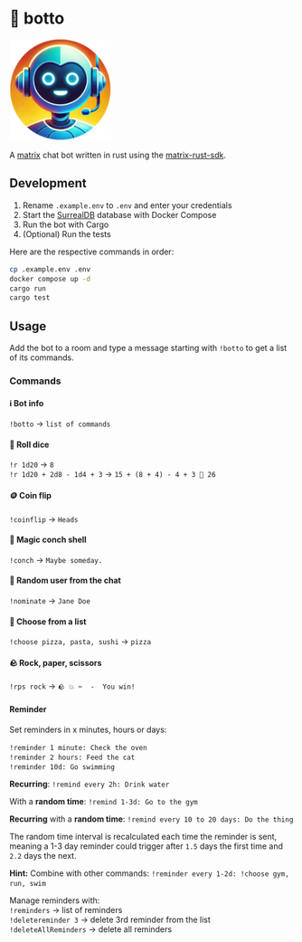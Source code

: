 # 🤖 botto

<img alt="chat bot's avatar image showing a robots shiny metal face" src="avatar-circle.png" width="180px"/>

A [matrix](https://matrix.org) chat bot written in rust using the [matrix-rust-sdk](https://github.com/matrix-org/matrix-rust-sdk).

## Development

1. Rename `.example.env` to `.env` and enter your credentials
2. Start the [SurrealDB](https://surrealdb.com) database with Docker Compose
3. Run the bot with Cargo
4. (Optional) Run the tests

Here are the respective commands in order:

```bash
cp .example.env .env
docker compose up -d
cargo run
cargo test
```

## Usage

Add the bot to a room and type a message starting with `!botto` to get a list of its commands.

### Commands

#### ℹ️ Bot info

`!botto` -> `list of commands`

#### 🎲 Roll dice

`!r 1d20` -> `8`  
`!r 1d20 + 2d8 - 1d4 + 3` -> `15 + (8 + 4) - 4 + 3 🟰 26`

#### 🪙 Coin flip

`!coinflip` -> `Heads`

#### 🐚 Magic conch shell

`!conch` -> `Maybe someday.`

#### 👤 Random user from the chat

`!nominate` -> `Jane Doe`

#### 🔘 Choose from a list

`!choose pizza, pasta, sushi` -> `pizza`

#### 🪨 Rock, paper, scissors

`!rps rock` -> `🪨 💥 ✂️  -  You win!`

#### Reminder

Set reminders in x minutes, hours or days:

`!reminder 1 minute: Check the oven`  
`!reminder 2 hours: Feed the cat`  
`!reminder 10d: Go swimming`

**Recurring**: `!remind every 2h: Drink water`

With a **random time**: `!remind 1-3d: Go to the gym`

**Recurring** with a **random time**: `!remind every 10 to 20 days: Do the thing`

The random time interval is recalculated each time the reminder is sent, meaning a 1-3 day reminder could trigger after `1.5` days the first time and `2.2` days the next.

**Hint:** Combine with other commands: `!reminder every 1-2d: !choose gym, run, swim`

Manage reminders with:  
`!reminders` -> list of reminders  
`!deletereminder 3` -> delete 3rd reminder from the list  
`!deleteAllReminders` -> delete all reminders
